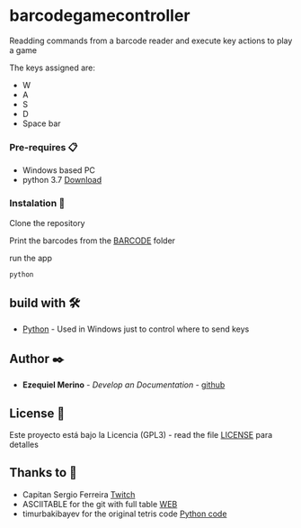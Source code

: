 # barcodegamecontroller
Readding commands from a barcode reader and execute key actions to play a game

The keys assigned are:

* W
* A
* S
* D
* Space bar

### Pre-requires 📋

* Windows based PC
* python 3.7 [Download](https://www.python.org/downloads/release/python-375/)


### Instalation 🔧

Clone the repository

Print the barcodes from the [BARCODE](barcodes) folder

run the app
```
python 
```

## build with 🛠️

* [Python](https://www.python.org/downloads/release/python-375/) - Used in Windows just to control where to send keys


## Author ✒️

* **Ezequiel Merino** - *Develop an Documentation* - [github](https://github.com/merinocabreraezequiel)

## License 📄

Este proyecto está bajo la Licencia (GPL3) - read the file [LICENSE](LICENSE) para detalles

## Thanks to 🎁

* Capitan Sergio Ferreira [Twitch](https://www.twitch.tv/ferreiratv)
* ASCIITABLE for the git with full table [WEB](http://www.asciitable.com/)
* timurbakibayev for the original tetris code [Python code](https://github.com/timurbakibayev/tetrisy)



